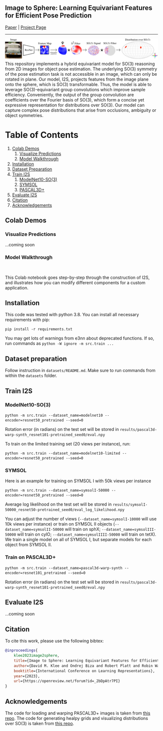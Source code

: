 ## Image to Sphere: Learning Equivariant Features for Efficient Pose Prediction
[Paper](https://openreview.net/forum?id=_2bDpAtr7PI) | [Project Page](https://dmklee.github.io/image2sphere/)

---------------------------------------------------------------------
![I2S model](assets/figure1.png)
This repository implements a hybrid equivariant model for SO(3) reasoning from 2D images for object pose estimation.
The underlying SO(3) symmetry of the pose estimation task is not accessible in an image, which can only be rotated in
plane.  Our model, I2S, projects features from the image plane onto the sphere, which is SO(3) transformable.  Thus,
the model is able to leverage SO(3)-equivariant group convolutions which improve sample efficiency.  Conveniently,
the output of the group convolution are coefficients over the Fourier basis of SO(3), which form a concise yet expressive
representation for distributions over SO(3).  Our model can capture complex pose distributions that arise from occlusions, 
ambiguity or object symmetries.

# Table of Contents
1. [Colab Demos](#colab)
    1. [Visualize Predictions](#visualize)
    2. [Model Walkthrough](#walkthrough)
2. [Installation](#install)
3. [Dataset Preparation](#data)
4. [Train I2S](#experiments)
    1. [ModelNet10-SO(3)](#modelnet)
    2. [SYMSOL](#symsol)
    2. [PASCAL3D+](#pascal)
4. [Evaluate I2S](#evaluate)
5. [Citation](#citation)
6. [Acknowledgements](#acknowledgements)

## Colab Demos <a name="colab"></a>
### Visualize Predictions <a name="visualize"></a>
...coming soon

### Model Walkthrough <a name="walkthrough"></a> 
<a href="https://colab.research.google.com/github/dmklee/image2sphere/blob/main/model_walkthrough.ipynb">
	<img src="https://colab.research.google.com/assets/colab-badge.svg" alt="" height="25">
</a>

This Colab notebook goes step-by-step through the construction of I2S, and illustrates
how you can modify different components for a custom application.


## Installation <a name="install"></a>
This code was tested with python 3.8.  You can install all necessary requirements with pip:
```
pip install -r requirements.txt
```
You may get lots of warnings from e3nn about deprecated functions. If so, run commands as `python -W ignore -m src.train ...`

## Dataset preparation <a name="data"></a>
Follow instruction in `datasets/README.md`.  Make sure to run commands from 
within the `datasets` folder.

## Train I2S <a name="experiments"></a>
### ModelNet10-SO(3) <a name="modelnet"></a>
```
python -m src.train --dataset_name=modelnet10 --encoder=resnet50_pretrained --seed=0
```
Rotation error (in radians) on the test set will be stored in `results/pascal3d-warp-synth_resnet101-pretrained_seed0/eval.npy`

To train on the limited training set (20 views per instance), run:
```Wednesday 3:42 PM Call started
python -m src.train --dataset_name=modelnet10-limited --encoder=resnet50_pretrained --seed=0
```

### SYMSOL <a name="symsol"></a>
Here is an example for training on SYMSOL I with 50k views per instance
```
python -m src.train --dataset_name=symsolI-50000 --encoder=resnet50_pretrained --seed=0
```
Average log likelihood on the test set will be stored in `results/symsolI-50000_resnet50-pretrained_seed0/eval_log_likelihood.npy`

You can adjust the number of views (`--dataset_name=symsolI-10000` will use 10k views per instance) or
train on SYMSOL II objects (`--dataset_name=symsolII-50000` will train on sphX; `--dataset_name=symsolIII-50000` will train on cylO; `--dataset_name=symsolIIII-50000` will train on tetX).  We train a single model on all of SYMSOL I, but separate models for each object from SYMSOL II.

### Train on PASCAL3D+ <a name="pascal"></a>
```
python -m src.train --dataset_name=pascal3d-warp-synth --encoder=resnet101_pretrained --seed=0
```
Rotation error (in radians) on the test set will be stored in `results/pascal3d-warp-synth_resnet101-pretrained_seed0/eval.npy`

## Evaluate I2S <a name="evaluate"></a>
...coming soon

## Citation <a name="citation"></a>
To cite this work, please use the following bibtex:
```bibtex
@inproceedings{
	klee2023image2sphere,
	title={Image to Sphere: Learning Equivariant Features for Efficient Pose Prediction},
	author={David M. Klee and Ondrej Biza and Robert Platt and Robin Walters},
	booktitle={International Conference on Learning Representations},
	year={2023},
	url={https://openreview.net/forum?id=_2bDpAtr7PI}
}
```

## Acknowledgements <a name="acknowledgements"></a>
The code for loading and warping PASCAL3D+ images is taken from [this repo](https://github.com/Davmo049/Public_prob_orientation_estimation_with_matrix_fisher_distributions).  The code for generating healpy grids and visualizing distributions over SO(3) is taken from [this repo](https://github.com/google-research/google-research/tree/master/implicit_pdf).


